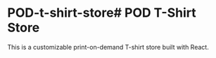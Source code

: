 
# POD-t-shirt-store# POD T-Shirt Store

This is a customizable print-on-demand T-shirt store built with React.